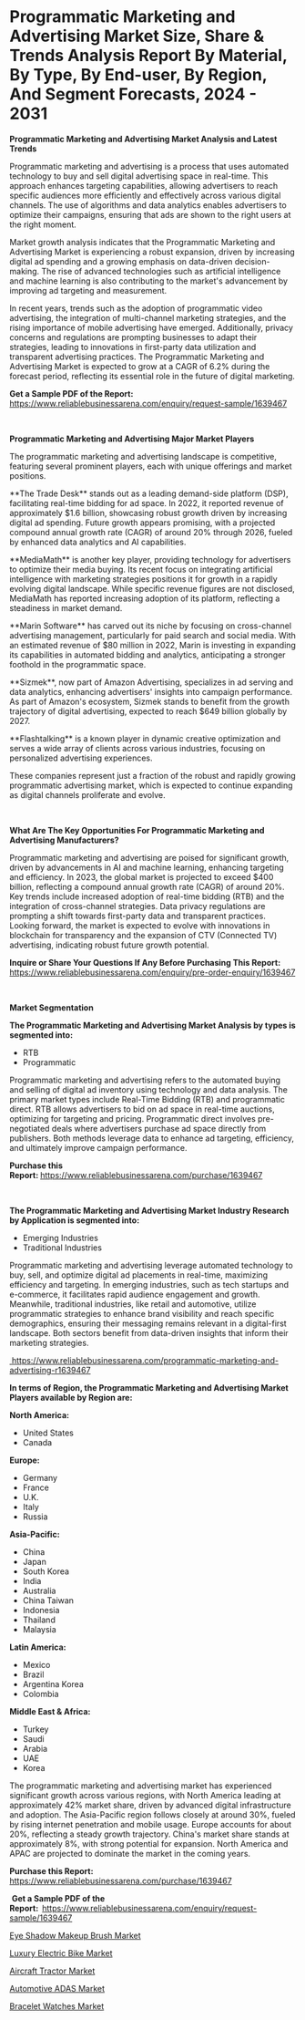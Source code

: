 <p><h1>Programmatic Marketing and Advertising Market Size, Share & Trends Analysis Report By Material, By Type, By End-user, By Region, And Segment Forecasts, 2024 - 2031</h1></p><p><strong>Programmatic Marketing and Advertising Market Analysis and Latest Trends</strong></p>
<p><p>Programmatic marketing and advertising is a process that uses automated technology to buy and sell digital advertising space in real-time. This approach enhances targeting capabilities, allowing advertisers to reach specific audiences more efficiently and effectively across various digital channels. The use of algorithms and data analytics enables advertisers to optimize their campaigns, ensuring that ads are shown to the right users at the right moment.</p><p>Market growth analysis indicates that the Programmatic Marketing and Advertising Market is experiencing a robust expansion, driven by increasing digital ad spending and a growing emphasis on data-driven decision-making. The rise of advanced technologies such as artificial intelligence and machine learning is also contributing to the market's advancement by improving ad targeting and measurement.</p><p>In recent years, trends such as the adoption of programmatic video advertising, the integration of multi-channel marketing strategies, and the rising importance of mobile advertising have emerged. Additionally, privacy concerns and regulations are prompting businesses to adapt their strategies, leading to innovations in first-party data utilization and transparent advertising practices. The Programmatic Marketing and Advertising Market is expected to grow at a CAGR of 6.2% during the forecast period, reflecting its essential role in the future of digital marketing.</p></p>
<p><strong>Get a Sample PDF of the Report:&nbsp;</strong> <a href="https://www.reliablebusinessarena.com/enquiry/request-sample/1639467?utm_campaign=1278&utm_medium=2&utm_source=Github&utm_content=ia&utm_term=25092024&utm_id=programmatic-marketing-and-advertising">https://www.reliablebusinessarena.com/enquiry/request-sample/1639467</a></p>
<p>&nbsp;</p>
<p><strong>Programmatic Marketing and Advertising Major Market Players</strong></p>
<p><p>The programmatic marketing and advertising landscape is competitive, featuring several prominent players, each with unique offerings and market positions. </p><p>**The Trade Desk** stands out as a leading demand-side platform (DSP), facilitating real-time bidding for ad space. In 2022, it reported revenue of approximately $1.6 billion, showcasing robust growth driven by increasing digital ad spending. Future growth appears promising, with a projected compound annual growth rate (CAGR) of around 20% through 2026, fueled by enhanced data analytics and AI capabilities.</p><p>**MediaMath** is another key player, providing technology for advertisers to optimize their media buying. Its recent focus on integrating artificial intelligence with marketing strategies positions it for growth in a rapidly evolving digital landscape. While specific revenue figures are not disclosed, MediaMath has reported increasing adoption of its platform, reflecting a steadiness in market demand.</p><p>**Marin Software** has carved out its niche by focusing on cross-channel advertising management, particularly for paid search and social media. With an estimated revenue of $80 million in 2022, Marin is investing in expanding its capabilities in automated bidding and analytics, anticipating a stronger foothold in the programmatic space.</p><p>**Sizmek**, now part of Amazon Advertising, specializes in ad serving and data analytics, enhancing advertisers' insights into campaign performance. As part of Amazon's ecosystem, Sizmek stands to benefit from the growth trajectory of digital advertising, expected to reach $649 billion globally by 2027.</p><p>**Flashtalking** is a known player in dynamic creative optimization and serves a wide array of clients across various industries, focusing on personalized advertising experiences. </p><p>These companies represent just a fraction of the robust and rapidly growing programmatic advertising market, which is expected to continue expanding as digital channels proliferate and evolve.</p></p>
<p>&nbsp;</p>
<p><strong>What Are The Key Opportunities For Programmatic Marketing and Advertising Manufacturers?</strong></p>
<p><p>Programmatic marketing and advertising are poised for significant growth, driven by advancements in AI and machine learning, enhancing targeting and efficiency. In 2023, the global market is projected to exceed $400 billion, reflecting a compound annual growth rate (CAGR) of around 20%. Key trends include increased adoption of real-time bidding (RTB) and the integration of cross-channel strategies. Data privacy regulations are prompting a shift towards first-party data and transparent practices. Looking forward, the market is expected to evolve with innovations in blockchain for transparency and the expansion of CTV (Connected TV) advertising, indicating robust future growth potential.</p></p>
<p><strong>Inquire or Share Your Questions If Any Before Purchasing This Report:</strong> <a href="https://www.reliablebusinessarena.com/enquiry/pre-order-enquiry/1639467?utm_campaign=1278&utm_medium=2&utm_source=Github&utm_content=ia&utm_term=25092024&utm_id=programmatic-marketing-and-advertising">https://www.reliablebusinessarena.com/enquiry/pre-order-enquiry/1639467</a></p>
<p>&nbsp;</p>
<p><strong>Market Segmentation</strong></p>
<p><strong>The Programmatic Marketing and Advertising Market Analysis by types is segmented into:</strong></p>
<p><ul><li>RTB</li><li>Programmatic</li></ul></p>
<p><p>Programmatic marketing and advertising refers to the automated buying and selling of digital ad inventory using technology and data analysis. The primary market types include Real-Time Bidding (RTB) and programmatic direct. RTB allows advertisers to bid on ad space in real-time auctions, optimizing for targeting and pricing. Programmatic direct involves pre-negotiated deals where advertisers purchase ad space directly from publishers. Both methods leverage data to enhance ad targeting, efficiency, and ultimately improve campaign performance.</p></p>
<p><strong>Purchase this Report:&nbsp;</strong><a href="https://www.reliablebusinessarena.com/purchase/1639467?utm_campaign=1278&utm_medium=2&utm_source=Github&utm_content=ia&utm_term=25092024&utm_id=programmatic-marketing-and-advertising">https://www.reliablebusinessarena.com/purchase/1639467</a></p>
<p>&nbsp;</p>
<p><strong>The Programmatic Marketing and Advertising Market Industry Research by Application is segmented into:</strong></p>
<p><ul><li>Emerging Industries</li><li>Traditional Industries</li></ul></p>
<p><p>Programmatic marketing and advertising leverage automated technology to buy, sell, and optimize digital ad placements in real-time, maximizing efficiency and targeting. In emerging industries, such as tech startups and e-commerce, it facilitates rapid audience engagement and growth. Meanwhile, traditional industries, like retail and automotive, utilize programmatic strategies to enhance brand visibility and reach specific demographics, ensuring their messaging remains relevant in a digital-first landscape. Both sectors benefit from data-driven insights that inform their marketing strategies.</p></p>
<p><a href="https://www.reliablebusinessarena.com/programmatic-marketing-and-advertising-r1639467?utm_campaign=1278&utm_medium=2&utm_source=Github&utm_content=ia&utm_term=25092024&utm_id=programmatic-marketing-and-advertising">&nbsp;https://www.reliablebusinessarena.com/programmatic-marketing-and-advertising-r1639467</a></p>
<p><strong>In terms of Region, the Programmatic Marketing and Advertising Market Players available by Region are:</strong></p>
<p>
    <p> <strong> North America: </strong>
        <ul>
            <li>United States</li>
            <li>Canada</li>
        </ul>
        </p> 
    <p> <strong> Europe: </strong>
        <ul>
            <li>Germany</li>
            <li>France</li>
            <li>U.K.</li>
            <li>Italy</li>
            <li>Russia</li>
        </ul>
        </p> 
    <p> <strong> Asia-Pacific: </strong>
        <ul>
            <li>China</li>
            <li>Japan</li>
            <li>South Korea</li>
            <li>India</li>
            <li>Australia</li>
            <li>China Taiwan</li>
            <li>Indonesia</li>
            <li>Thailand</li>
            <li>Malaysia</li>
        </ul>
        </p> 
    <p> <strong> Latin America: </strong>
        <ul>
            <li>Mexico</li>
            <li>Brazil</li>
            <li>Argentina Korea</li>
            <li>Colombia</li>
        </ul>
        </p> 
    <p> <strong> Middle East & Africa: </strong>
        <ul>
            <li>Turkey</li>
            <li>Saudi</li>
            <li>Arabia</li>
            <li>UAE</li>
            <li>Korea</li>
        </ul>
    </p>
    </p>
<p><p>The programmatic marketing and advertising market has experienced significant growth across various regions, with North America leading at approximately 42% market share, driven by advanced digital infrastructure and adoption. The Asia-Pacific region follows closely at around 30%, fueled by rising internet penetration and mobile usage. Europe accounts for about 20%, reflecting a steady growth trajectory. China's market share stands at approximately 8%, with strong potential for expansion. North America and APAC are projected to dominate the market in the coming years.</p></p>
<p><strong>Purchase this Report: </strong><a href="https://www.reliablebusinessarena.com/purchase/1639467?utm_campaign=1278&utm_medium=2&utm_source=Github&utm_content=ia&utm_term=25092024&utm_id=programmatic-marketing-and-advertising">https://www.reliablebusinessarena.com/purchase/1639467</a></p>
<p>&nbsp;<strong>Get a Sample PDF of the Report:&nbsp;&nbsp;</strong><a href="https://www.reliablebusinessarena.com/enquiry/request-sample/1639467?utm_campaign=1278&utm_medium=2&utm_source=Github&utm_content=ia&utm_term=25092024&utm_id=programmatic-marketing-and-advertising">https://www.reliablebusinessarena.com/enquiry/request-sample/1639467</a></p>
<p><strong></strong></p>
<p><p><a href="https://issuu.com/reportprime-2/docs/eye-shadow-makeup-brush-market-size_0ce7828dfd006e?utm_campaign=1278&utm_medium=2&utm_source=Github&utm_content=ia&utm_term=25092024&utm_id=programmatic-marketing-and-advertising">Eye Shadow Makeup Brush Market</a></p><p><a href="https://www.linkedin.com/pulse/global-luxury-electric-bike-market-trends-innovations-forward-looking-ixpuf?utm_campaign=1278&utm_medium=2&utm_source=Github&utm_content=ia&utm_term=25092024&utm_id=programmatic-marketing-and-advertising">Luxury Electric Bike Market</a></p><p><a href="https://www.linkedin.com/pulse/aircraft-tractor-market-global-trends-forecast-2024-2031-vjgpf?utm_campaign=1278&utm_medium=2&utm_source=Github&utm_content=ia&utm_term=25092024&utm_id=programmatic-marketing-and-advertising">Aircraft Tractor Market</a></p><p><a href="https://www.linkedin.com/pulse/global-automotive-adas-market-sector-types-applications-4vjhf?utm_campaign=1278&utm_medium=2&utm_source=Github&utm_content=ia&utm_term=25092024&utm_id=programmatic-marketing-and-advertising">Automotive ADAS Market</a></p><p><a href="https://issuu.com/reportprime-2/docs/bracelet-watches-market-size-2030.p_ce6c3eee5a5d82?utm_campaign=1278&utm_medium=2&utm_source=Github&utm_content=ia&utm_term=25092024&utm_id=programmatic-marketing-and-advertising">Bracelet Watches Market</a></p></p>